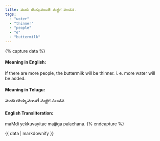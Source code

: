 ```yaml
---
title: మంది యెక్కువయితే మజ్జిగ పలచన.
tags:
  - "water"
  - "thinner"
  - "people"
  - "e"
  - "buttermilk"
---
```


{% capture data %}
#### Meaning in English:
If there are more people, the buttermilk will be thinner.
i. e. more water will be added.

#### Meaning in Telugu:
మంది యెక్కువయితే మజ్జిగ పలచన.

#### English Transliteration:
maMdi yekkuvayitae majjiga palachana.
{% endcapture %}

{{ data | markdownify }}

